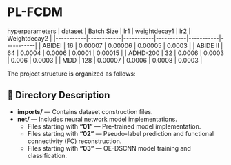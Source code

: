 # PL-FCDM
hyperparameters
| dataset    | Batch Size | lr1   | weightdecay1 | lr2   | Weightdecay2 |
|-----------|------------|-----------|-----------|-----------|-----------|
| ABIDEI    | 16         | 0.00007   | 0.00006   | 0.00005   | 0.0003    |
| ABIDE II  | 64         | 0.0004    | 0.0006    | 0.0001    | 0.00015   |
| ADHD-200  | 32         | 0.0006    | 0.0003    | 0.006     | 0.0003    |
| MDD       | 128        | 0.00007   | 0.0006    | 0.0008    | 0.0003    |

The project structure is organized as follows:


## 📂 Directory Description

- **imports/** — Contains dataset construction files.  
- **net/** — Includes neural network model implementations.  
  - Files starting with **“01”** — Pre-trained model implementation.  
  - Files starting with **“02”** — Pseudo-label prediction and functional connectivity (FC) reconstruction.  
  - Files starting with **“03”** — OE-DSCNN model training and classification.

